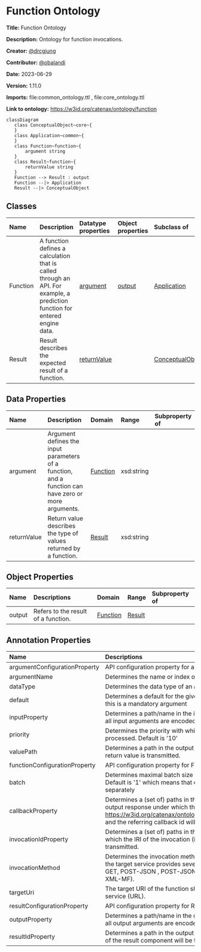 



# Function Ontology


**Title:**  Function Ontology

**Description:**  Ontology for function invocations.

**Creator:**  [@drcgjung](https://github.com/drcgjung)

**Contributor:**  [@obalandi](https://github.com/obalandi)

**Date:**  2023-06-29

**Version:**  1.11.0

**Imports:**  file:common_ontology.ttl , file:core_ontology.ttl 

**Link to ontology:**  https://w3id.org/catenax/ontology/function  


```mermaid
classDiagram 
   class ConceptualObject~core~{
   } 
   class Application~common~{
   } 
   class Function~function~{
       argument string
   } 
   class Result~function~{
       returnValue string
   } 
   Function --> Result : output
   Function --|> Application
   Result --|> ConceptualObject

```  

## Classes
  

|Name|Description|Datatype properties|Object properties|Subclass of|
| :--- | :--- | :--- | :--- | :--- |
|<span id="Function">Function</span>|A function defines a calculation that is called through an API. For example, a prediction function for entered engine data.|[argument](#argument) |[output](#output) |[Application](./common_ontology.md#Application) |
|<span id="Result">Result</span>|Result describes the expected result of a function.|[returnValue](#returnValue) ||[ConceptualObject](./core_ontology.md#ConceptualObject) |

## Data Properties
  

|Name|Description|Domain|Range|Subproperty of|
| :--- | :--- | :--- | :--- | :--- |
|<span id="argument">argument</span>|Argument defines the input parameters of a function, and a function can have zero or more arguments.|[Function](#Function) |xsd:string ||
|<span id="returnValue">returnValue</span>|Return value describes the type of values returned by a function.|[Result](#Result) |xsd:string ||

## Object Properties
  

|Name|Descriptions|Domain|Range|Subproperty of|
| :--- | :--- | :--- | :--- | :--- |
|<span id="output">output</span>|Refers to the result of a function.|[Function](#Function) |[Result](#Result) ||

## Annotation Properties
  

|Name|Descriptions|Domain|Range|Subproperty of|
| :--- | :--- | :--- | :--- | :--- |
|<span id="argumentConfigurationProperty">argumentConfigurationProperty</span>|API configuration property for arguments.|[argument](#argument) |||
|<span id="argumentName">argumentName</span>|Determines the name or index of the function argument.|[argument](#argument) |xsd:string |[argumentConfigurationProperty](#argumentConfigurationProperty) |
|<span id="dataType">dataType</span>|Determines the data type of an argument or return value.|[argument](#argument) |xsd:anyType |[argumentConfigurationProperty](#argumentConfigurationProperty) |
|<span id="default">default</span>|Determines a default for the given argument which is taken if this is a mandatory argument|[argument](#argument) |xsd:anyType |[argumentConfigurationProperty](#argumentConfigurationProperty) |
|<span id="inputProperty">inputProperty</span>|Determines a path/name in the input document under which all input arguments are encoded. Default is '.'|[argument](#argument) |xsd:string |[argumentConfigurationProperty](#argumentConfigurationProperty) |
|<span id="priority">priority</span>|Determines the priority with which the argument is processed. Default is '10'|[argument](#argument) |xsd:integer |[argumentConfigurationProperty](#argumentConfigurationProperty) |
|<span id="valuePath">valuePath</span>|Determines a path in the output response under which a return value is transmitted.|[argument](#argument) |xsd:string |[argumentConfigurationProperty](#argumentConfigurationProperty) |
|<span id="functionConfigurationProperty">functionConfigurationProperty</span>|API configuration property for Function.|[Function](#Function) |||
|<span id="batch">batch</span>|Determines maximal batch size for function invocations. Default is '1' which means that each invocation is done separately|[Function](#Function) |xsd:long |[functionConfigurationProperty](#functionConfigurationProperty) |
|<span id="callbackProperty">callbackProperty</span>|Determines a (set of) paths in the input document and the output response under which the callback address (see <https://w3id.org/catenax/ontology/function#callbackAddress>) and the referring callback id will be transmitted.|[Function](#Function) |xsd:string |[functionConfigurationProperty](#functionConfigurationProperty) |
|<span id="invocationIdProperty">invocationIdProperty</span>|Determines a (set of) paths in the input document under which the IRI of the invocation (instance of Function) will be transmitted.|[Function](#Function) |xsd:string |[functionConfigurationProperty](#functionConfigurationProperty) |
|<span id="invocationMethod">invocationMethod</span>|Determines the invocation method of the function in case that the target service provides several possibilities (DEFAULT, GET, POST-JSON , POST-JSON-MF , POST-XML , POST-XML-MF). |[Function](#Function) |xsd:string |[functionConfigurationProperty](#functionConfigurationProperty) |
|<span id="targetUri">targetUri</span>|The target URI of the function should resolve to some existing service (URL).||xsd:string |[functionConfigurationProperty](#functionConfigurationProperty) |
|<span id="resultConfigurationProperty">resultConfigurationProperty</span>|API configuration property for Result.|[Result](#Result) |||
|<span id="outputProperty">outputProperty</span>|Determines a path/name in the output response under which all output arguments are encoded. Default is '.'|[Result](#Result) |xsd:string |[resultConfigurationProperty](#resultConfigurationProperty) |
|<span id="resultIdProperty">resultIdProperty</span>|Determines a path in the output response under which the IRI of the result component will be transmitted.|[Result](#Result) |xsd:string |[resultConfigurationProperty](#resultConfigurationProperty) |
